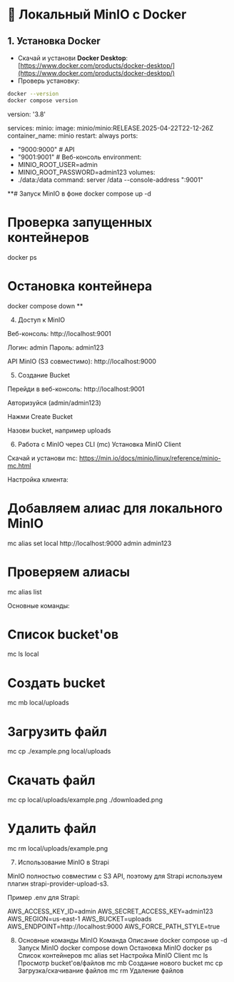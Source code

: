 # 🚀 Локальный MinIO с Docker

## 1. Установка Docker

- Скачай и установи **Docker Desktop**:  
  [https://www.docker.com/products/docker-desktop/](https://www.docker.com/products/docker-desktop/)
- Проверь установку:
```bash
docker --version
docker compose version
```

version: '3.8'

services:
minio:
image: minio/minio:RELEASE.2025-04-22T22-12-26Z
container_name: minio
restart: always
ports:
- "9000:9000"   # API
- "9001:9001"   # Веб-консоль
environment:
- MINIO_ROOT_USER=admin
- MINIO_ROOT_PASSWORD=admin123
volumes:
- ./data:/data
command: server /data --console-address ":9001"



**# Запуск MinIO в фоне
docker compose up -d

# Проверка запущенных контейнеров
docker ps

# Остановка контейнера
docker compose down
**

4. Доступ к MinIO

Веб-консоль: http://localhost:9001

Логин: admin
Пароль: admin123

API MinIO (S3 совместимо): http://localhost:9000

5. Создание Bucket

Перейди в веб-консоль: http://localhost:9001

Авторизуйся (admin/admin123)

Нажми Create Bucket

Назови bucket, например uploads

6. Работа с MinIO через CLI (mc)
   Установка MinIO Client

Скачай и установи mc:
https://min.io/docs/minio/linux/reference/minio-mc.html

Настройка клиента:
# Добавляем алиас для локального MinIO
mc alias set local http://localhost:9000 admin admin123

# Проверяем алиасы
mc alias list

Основные команды:
# Список bucket'ов
mc ls local

# Создать bucket
mc mb local/uploads

# Загрузить файл
mc cp ./example.png local/uploads

# Скачать файл
mc cp local/uploads/example.png ./downloaded.png

# Удалить файл
mc rm local/uploads/example.png

7. Использование MinIO в Strapi

MinIO полностью совместим с S3 API, поэтому для Strapi используем плагин strapi-provider-upload-s3.

Пример .env для Strapi:

AWS_ACCESS_KEY_ID=admin
AWS_SECRET_ACCESS_KEY=admin123
AWS_REGION=us-east-1
AWS_BUCKET=uploads
AWS_ENDPOINT=http://localhost:9000
AWS_FORCE_PATH_STYLE=true

8. Основные команды MinIO
   Команда	Описание
   docker compose up -d	Запуск MinIO
   docker compose down	Остановка MinIO
   docker ps	Список контейнеров
   mc alias set	Настройка MinIO Client
   mc ls	Просмотр bucket'ов/файлов
   mc mb	Создание нового bucket
   mc cp	Загрузка/скачивание файлов
   mc rm	Удаление файлов